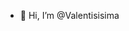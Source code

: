 - 👋 Hi, I’m @Valentisisima

<!---
Valentisisima/Valentisisima is a ✨ special ✨ repository because its `README.md` (this file) appears on your GitHub profile.
You can click the Preview link to take a look at your changes.
--->
